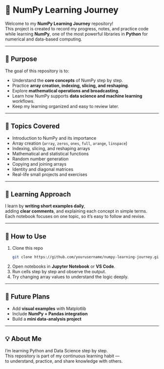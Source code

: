 # 🧮 NumPy Learning Journey

Welcome to my **NumPy Learning Journey** repository!  
This project is created to record my progress, notes, and practice code while learning **NumPy**, one of the most powerful libraries in **Python** for numerical and data-based computing.

---

## 🎯 Purpose

The goal of this repository is to:
- Understand the **core concepts** of NumPy step by step.  
- Practice **array creation, indexing, slicing, and reshaping**.  
- Explore **mathematical operations and broadcasting**.  
- Learn how NumPy supports **data science and machine learning** workflows.  
- Keep my learning organized and easy to review later.  

---

## 📘 Topics Covered

- Introduction to NumPy and its importance  
- Array creation (`array`, `zeros`, `ones`, `full`, `arange`, `linspace`)  
- Indexing, slicing, and reshaping arrays  
- Mathematical and statistical functions  
- Random number generation  
- Copying and joining arrays  
- Identity and diagonal matrices  
- Real-life small projects and exercises  

---

## 🧠 Learning Approach

I learn by **writing short examples daily**,  
adding **clear comments**, and explaining each concept in simple terms.  
Each notebook focuses on one topic, so it’s easy to follow and revise.

---

## 🚀 How to Use

1. Clone this repo  
   ```bash
   git clone https://github.com/yourusername/numpy-learning-journey.git
   ```
2. Open notebooks in **Jupyter Notebook** or **VS Code**.  
3. Run cells step by step and observe the output.  
4. Try changing array values to understand the logic deeply.  

---

## 🏁 Future Plans

- Add **visual examples** with Matplotlib  
- Include **NumPy + Pandas integration**  
- Build a **mini data-analysis project**  

---

## 💡 About Me

I’m learning Python and Data Science step by step.  
This repository is part of my continuous learning habit —  
to understand, practice, and share knowledge with others.
